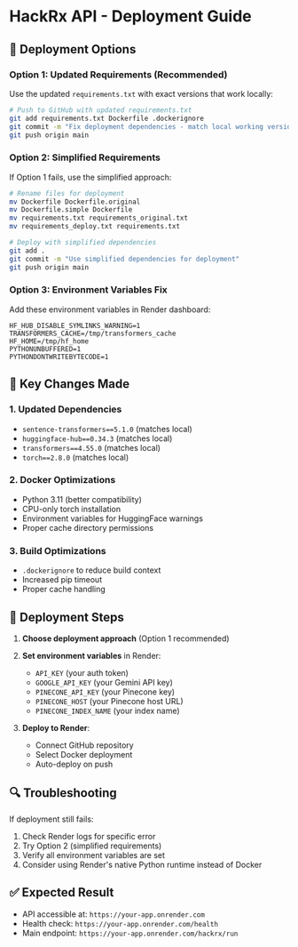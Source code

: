 # HackRx API - Deployment Guide

## 🚀 Deployment Options

### Option 1: Updated Requirements (Recommended)
Use the updated `requirements.txt` with exact versions that work locally:

```bash
# Push to GitHub with updated requirements.txt
git add requirements.txt Dockerfile .dockerignore
git commit -m "Fix deployment dependencies - match local working versions"
git push origin main
```

### Option 2: Simplified Requirements
If Option 1 fails, use the simplified approach:

```bash
# Rename files for deployment
mv Dockerfile Dockerfile.original
mv Dockerfile.simple Dockerfile
mv requirements.txt requirements_original.txt
mv requirements_deploy.txt requirements.txt

# Deploy with simplified dependencies
git add .
git commit -m "Use simplified dependencies for deployment"
git push origin main
```

### Option 3: Environment Variables Fix
Add these environment variables in Render dashboard:

```
HF_HUB_DISABLE_SYMLINKS_WARNING=1
TRANSFORMERS_CACHE=/tmp/transformers_cache
HF_HOME=/tmp/hf_home
PYTHONUNBUFFERED=1
PYTHONDONTWRITEBYTECODE=1
```

## 🔧 Key Changes Made

### 1. **Updated Dependencies**
- `sentence-transformers==5.1.0` (matches local)
- `huggingface-hub==0.34.3` (matches local)
- `transformers==4.55.0` (matches local)
- `torch==2.8.0` (matches local)

### 2. **Docker Optimizations**
- Python 3.11 (better compatibility)
- CPU-only torch installation
- Environment variables for HuggingFace warnings
- Proper cache directory permissions

### 3. **Build Optimizations**
- `.dockerignore` to reduce build context
- Increased pip timeout
- Proper cache handling

## 🎯 Deployment Steps

1. **Choose deployment approach** (Option 1 recommended)
2. **Set environment variables** in Render:
   - `API_KEY` (your auth token)
   - `GOOGLE_API_KEY` (your Gemini API key)
   - `PINECONE_API_KEY` (your Pinecone key)
   - `PINECONE_HOST` (your Pinecone host URL)
   - `PINECONE_INDEX_NAME` (your index name)

3. **Deploy to Render**:
   - Connect GitHub repository
   - Select Docker deployment
   - Auto-deploy on push

## 🔍 Troubleshooting

If deployment still fails:
1. Check Render logs for specific error
2. Try Option 2 (simplified requirements)
3. Verify all environment variables are set
4. Consider using Render's native Python runtime instead of Docker

## ✅ Expected Result
- API accessible at: `https://your-app.onrender.com`
- Health check: `https://your-app.onrender.com/health`
- Main endpoint: `https://your-app.onrender.com/hackrx/run`